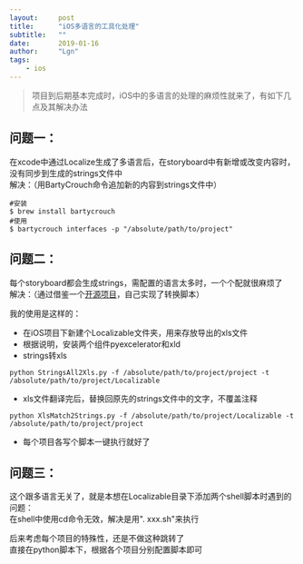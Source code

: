 ```yaml
---
layout:     post
title:      "iOS多语言的工具化处理"
subtitle:   ""
date:       2019-01-16
author:     "Lgn"
tags:
    - ios
---
```


>项目到后期基本完成时，iOS中的多语言的处理的麻烦性就来了，有如下几点及其解决办法

## 问题一：  
在xcode中通过Localize生成了多语言后，在storyboard中有新增或改变内容时，没有同步到生成的strings文件中  
解决：（用BartyCrouch命令追加新的内容到strings文件中）
```shell
#安装
$ brew install bartycrouch
#使用
$ bartycrouch interfaces -p "/absolute/path/to/project"
```

## 问题二：  
每个storyboard都会生成strings，需配置的语言太多时，一个个配就很麻烦了  
解决：（通过借鉴一个[开源项目](https://github.com/linguinan/Localizable.strings2Excel)，自己实现了转换脚本）  

我的使用是这样的：  
* 在iOS项目下新建个Localizable文件夹，用来存放导出的xls文件
* 根据说明，安装两个组件pyexcelerator和xld
* strings转xls
```shell
python StringsAll2Xls.py -f /absolute/path/to/project/project -t /absolute/path/to/project/Localizable
```
* xls文件翻译完后，替换回原先的strings文件中的文字，不覆盖注释
```shell
python XlsMatch2Strings.py -f /absolute/path/to/project/Localizable -t /absolute/path/to/project/project
```
* 每个项目各写个脚本一键执行就好了

## 问题三：  
这个跟多语言无关了，就是本想在Localizable目录下添加两个shell脚本时遇到的问题：  
在shell中使用cd命令无效，解决是用". xxx.sh"来执行

后来考虑每个项目的特殊性，还是不做这种跳转了  
直接在python脚本下，根据各个项目分别配置脚本即可